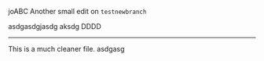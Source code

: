 joABC
Another small edit  on `testnewbranch`

asdgasdgjasdg
 aksdg
DDDD

---

This is a much cleaner file.
asdgasg

